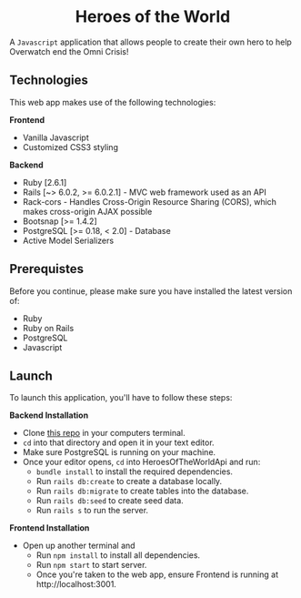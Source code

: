 <h1 align="center">Heroes of the World</h1>

A `Javascript` application that allows people to create their own hero to help Overwatch end the Omni Crisis!

## Technologies
This web app makes use of the following technologies:

**Frontend**
- Vanilla Javascript
- Customized CSS3 styling

**Backend**
- Ruby [2.6.1]
- Rails [~> 6.0.2, >= 6.0.2.1] - MVC web framework used as an API
- Rack-cors - Handles Cross-Origin Resource Sharing (CORS), which makes cross-origin AJAX possible
- Bootsnap [>= 1.4.2]
- PostgreSQL [>= 0.18, < 2.0] - Database
- Active Model Serializers

## Prerequistes
Before you continue, please make sure you have installed the latest version of:

- Ruby
- Ruby on Rails
- PostgreSQL
- Javascript

## Launch
To launch this application, you'll have to follow these steps:

**Backend Installation**
- Clone [this repo](https://github.com/rlc900/heros_of_the_world.git) in your computers terminal.
- `cd` into that directory and open it in your text editor.
- Make sure PostgreSQL is running on your machine.
- Once your editor opens, `cd` into HeroesOfTheWorldApi and run:
  - `bundle install` to install the required dependencies.
  - Run `rails db:create` to create a database locally.
  - Run `rails db:migrate` to create tables into the database.
  - Run `rails db:seed` to create seed data.
  - Run `rails s` to run the server.

**Frontend Installation**

- Open up another terminal and 
  - Run `npm install` to install all dependencies.
  - Run `npm start` to start server.
  - Once you're taken to the web app, ensure Frontend is running at http://localhost:3001.
